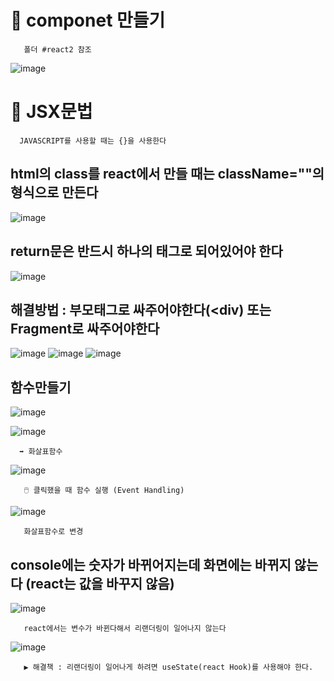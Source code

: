 # 📰 componet 만들기

       폴더 #react2 참조 
![image](https://github.com/hyejin192/react_basic/assets/129017064/221c642b-027d-4849-bde7-1edf42a51c93)

# 🧃 JSX문법

      JAVASCRIPT를 사용할 때는 {}을 사용한다
## html의 class를 react에서 만들 때는 className=""의 형식으로 만든다
![image](https://github.com/hyejin192/react_basic/assets/129017064/d3fae404-4a3d-47f9-8b51-24179db8f2a3)

## return문은 반드시 하나의 태그로 되어있어야 한다
![image](https://github.com/hyejin192/react_basic/assets/129017064/5541659f-c05b-4515-8a4c-cab6e265df13)

## 해결방법 : 부모태그로 싸주어야한다(<div) 또는 Fragment로 싸주어야한다
![image](https://github.com/hyejin192/react_basic/assets/129017064/4c48de52-127a-478c-9082-91e65ec05046)
![image](https://github.com/hyejin192/react_basic/assets/129017064/0c9931b9-5696-4123-bc50-7fd684aea7d5) ![image](https://github.com/hyejin192/react_basic/assets/129017064/737dad5a-2b33-405d-8351-6148abd84dff)

## 함수만들기
![image](https://github.com/hyejin192/react_basic/assets/129017064/69f58aa4-570e-48df-8e7f-9595cabe0167)

![image](https://github.com/hyejin192/react_basic/assets/129017064/81786e01-67ea-4f32-bb49-bf2ddc3f06ac)

      ➡️ 화살표함수

![image](https://github.com/hyejin192/react_basic/assets/129017064/cb5f49c0-1e63-4e81-8149-2c16d31e0f58)

       🖱️ 클릭했을 때 함수 실행 (Event Handling)
![image](https://github.com/hyejin192/react_basic/assets/129017064/f20660b0-3401-407a-8c10-3fa19502015f)
       
       화살표함수로 변경
       
## console에는 숫자가 바뀌어지는데 화면에는 바뀌지 않는다 (react는 값을 바꾸지 않음)
![image](https://github.com/hyejin192/react_basic/assets/129017064/b91f9d93-1db5-4e07-8cb0-1ad6f061ad85)

       react에서는 변수가 바뀐다해서 리랜더링이 일어나지 않는다
       
![image](https://github.com/hyejin192/react_basic/assets/129017064/ea4253b7-7723-465d-a8c1-7ba0cdad9db3)

       ▶️ 해결책 : 리랜더링이 일어나게 하려면 useState(react Hook)를 사용해야 한다.




      





